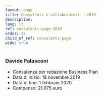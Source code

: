 ```yaml
---
layout: page
title: Consulenti e collaboratori - 2019
description: 
lang: it
ref: consulenti-page-2019
order: 25
child_of_ref: consulenti-page
wide: true
---
```


### Davide Falasconi
* Consulenza per redazione Business Plan
* Data di inizio: 18 novembre 2019
* Data di fine: 1 febbraio 2020 
* Compenso: 21.075 euro

